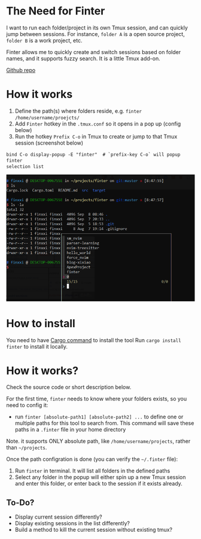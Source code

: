 # The Need for Finter

I want to run each folder/project in its own Tmux session, and can quickly jump
between sessions. For instance, `folder
A` is a open source project, `folder B` is a work project, etc.

Finter allows me to quickly create and switch sessions based on
folder names, and it supports fuzzy search. It is a little Tmux add-on.

[Github repo](https://github.com/xixiaofinland/finter)

# How it works

1. Define the path(s) where folders reside, e.g. `finter /home/username/proejcts/`
2. Add `Finter` hotkey in the `.tmux.conf` so it opens in a pop up (config
   below)
3. Run the hotkey `Prefix C-o` in Tmux to create or jump to that Tmux session
   (screenshot below)

```
bind C-o display-popup -E "finter"  # `prefix-key C-o` will popup finter
selection list
```

![screenshot](https://github.com/xixiaofinland/finter/blob/master/pic/1.png)

# How to install

You need to have [Cargo command](https://www.rust-lang.org/tools/install) to install the tool
Run `cargo install finter` to install it locally.

# How it works?

Check the source code or short description below.

For the first time, `finter` needs to know where your folders exists, 
so you need to config it:

- run `finter [absolute-path1] [absolute-path2] ...` to define one or multiple
   paths for this tool to search from. This command will save these paths in a
`.finter` file in your home directory

Note. it supports ONLY absolute path, like `/home/username/projects`, rather
than `~/projects`.

Once the path configration is done (you can verify the `~/.finter` file):

1. Run `finter` in terminal. It will list all folders in the defined paths
2. Select any folder in the popup will either spin up a new Tmux session and enter this
   folder, or enter back to the session if it exists already.

## To-Do?

- Display current session differently?
- Display existing sessions in the list differently?
- Build a method to kill the current session without existing tmux?
